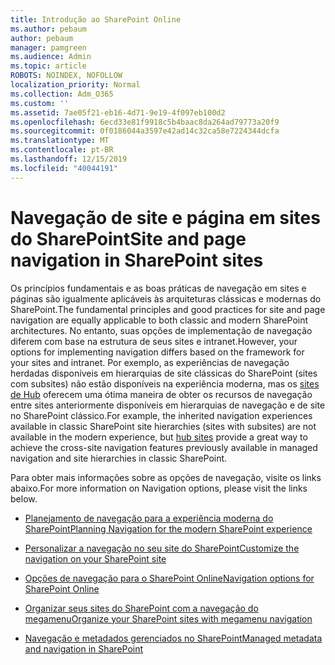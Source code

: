 ```yaml
---
title: Introdução ao SharePoint Online
ms.author: pebaum
author: pebaum
manager: pamgreen
ms.audience: Admin
ms.topic: article
ROBOTS: NOINDEX, NOFOLLOW
localization_priority: Normal
ms.collection: Adm_O365
ms.custom: ''
ms.assetid: 7ae05f21-eb16-4d71-9e19-4f097eb100d2
ms.openlocfilehash: 6ecd33e81f9918c5b4baac8da264ad79773a20f9
ms.sourcegitcommit: 0f0186044a3597e42ad14c32ca58e7224344dcfa
ms.translationtype: MT
ms.contentlocale: pt-BR
ms.lasthandoff: 12/15/2019
ms.locfileid: "40044191"
---
```

# <a name="site-and-page-navigation-in-sharepoint-sites"></a><span data-ttu-id="1eca1-102">Navegação de site e página em sites do SharePoint</span><span class="sxs-lookup"><span data-stu-id="1eca1-102">Site and page navigation in SharePoint sites</span></span>

<span data-ttu-id="1eca1-103">Os princípios fundamentais e as boas práticas de navegação em sites e páginas são igualmente aplicáveis às arquiteturas clássicas e modernas do SharePoint.</span><span class="sxs-lookup"><span data-stu-id="1eca1-103">The fundamental principles and good practices for site and page navigation are equally applicable to both classic and modern SharePoint architectures.</span></span> <span data-ttu-id="1eca1-104">No entanto, suas opções de implementação de navegação diferem com base na estrutura de seus sites e intranet.</span><span class="sxs-lookup"><span data-stu-id="1eca1-104">However, your options for implementing navigation differs based on the framework for your sites and intranet.</span></span> <span data-ttu-id="1eca1-105">Por exemplo, as experiências de navegação herdadas disponíveis em hierarquias de site clássicas do SharePoint (sites com subsites) não estão disponíveis na experiência moderna, mas os [sites de Hub](https://support.office.com/article/fe26ae84-14b7-45b6-a6d1-948b3966427f) oferecem uma ótima maneira de obter os recursos de navegação entre sites anteriormente disponíveis em hierarquias de navegação e de site no SharePoint clássico.</span><span class="sxs-lookup"><span data-stu-id="1eca1-105">For example, the inherited navigation experiences available in classic SharePoint site hierarchies (sites with subsites) are not available in the modern experience, but [hub sites](https://support.office.com/article/fe26ae84-14b7-45b6-a6d1-948b3966427f) provide a great way to achieve the cross-site navigation features previously available in managed navigation and site hierarchies in classic SharePoint.</span></span>

 <span data-ttu-id="1eca1-106">Para obter mais informações sobre as opções de navegação, visite os links abaixo.</span><span class="sxs-lookup"><span data-stu-id="1eca1-106">For more information on Navigation options, please visit the links below.</span></span>

 - [<span data-ttu-id="1eca1-107">Planejamento de navegação para a experiência moderna do SharePoint</span><span class="sxs-lookup"><span data-stu-id="1eca1-107">Planning Navigation for the modern SharePoint experience</span></span>](https://docs.microsoft.com/sharepoint/plan-navigation-modern-experience)

- [<span data-ttu-id="1eca1-108">Personalizar a navegação no seu site do SharePoint</span><span class="sxs-lookup"><span data-stu-id="1eca1-108">Customize the navigation on your SharePoint site</span></span>](https://support.office.com/article/customize-the-navigation-on-your-sharepoint-site-3cd61ae7-a9ed-4e1e-bf6d-4655f0bf25ca)

- [<span data-ttu-id="1eca1-109">Opções de navegação para o SharePoint Online</span><span class="sxs-lookup"><span data-stu-id="1eca1-109">Navigation options for SharePoint Online</span></span>](https://docs.microsoft.com/office365/enterprise/navigation-options-for-sharepoint-online)
 
- [<span data-ttu-id="1eca1-110">Organizar seus sites do SharePoint com a navegação do megamenu</span><span class="sxs-lookup"><span data-stu-id="1eca1-110">Organize your SharePoint sites with megamenu navigation</span></span>](https://techcommunity.microsoft.com/t5/Microsoft-SharePoint-Blog/Organize-your-SharePoint-sites-with-megamenu-navigation-and-new/ba-p/328068)

- [<span data-ttu-id="1eca1-111">Navegação e metadados gerenciados no SharePoint</span><span class="sxs-lookup"><span data-stu-id="1eca1-111">Managed metadata and navigation in SharePoint</span></span>](https://docs.microsoft.com/sharepoint/dev/general-development/managed-metadata-and-navigation-in-sharepoint)


